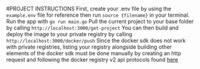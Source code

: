 #PROJECT INSTRUCTIONS
First, create your .env file by using the `example.env` file for reference then run `source {filename}` in your terminal.
Run the app with `go run main.go`
Pull the current project to your base folder by calling `http://localhost:3000/get-project`
You can then build and deploy the image to your private registry  by calling `http://localhost:3000/docker/push`
Since the docker sdk does not work with private registries, listing your registry alongside building other elements of the docker sdk must be done manually by creating an http request and following the docker registry v2 api protocols found [here](https://docs.docker.com/registry/spec/api/)